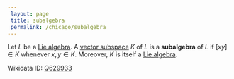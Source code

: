 ```yaml
---
 layout: page
 title: subalgebra
 permalink: /chicago/subalgebra
---
```

Let $L$ be a [Lie algebra](https://defsmath.github.io/DefsMath/Lie_algebra). A [vector subspace](https://defsmath.github.io/DefsMath/vector_subspace) $K$ of $L$ is a **subalgebra** of $L$ if $[xy] \in K$ whenever $x,y \in K$. Moreover, $K$ is itself a [Lie algebra](https://defsmath.github.io/DefsMath/Lie_algebra). 

Wikidata ID: [Q629933](https://www.wikidata.org/wiki/Q629933)